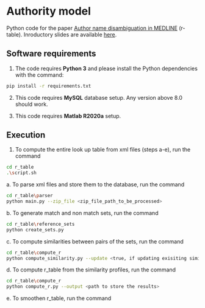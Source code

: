 # Authority model
Python code for the paper [Author name disambiguation in MEDLINE](https://dl.acm.org/doi/pdf/10.1145/1552303.1552304) (r-table). Inroductory slides are available [here](https://github.com/SternerLab/Authority/blob/initial/r_table/slides/Authority%20look%20up%20table.pptx).

## Software requirements
1. The code requires **Python 3** and please install the Python dependencies with the command:
```bash
pip install -r requirements.txt
```

2. This code requires **MySQL** database setup. Any version above 8.0 should work.

3. This code requires **Matlab R2020a** setup. 

## Execution
1. To compute the entire look up table from xml files (steps a-e), run the command
```bash
cd r_table
.\script.sh
```

a. To parse xml files and store them to the database, run the command
```bash
cd r_table\parser
python main.py --zip_file <zip_file_path_to_be_processed>
```

b. To generate match and non match sets, run the command
```bash
cd r_table\reference_sets
python create_sets.py
```

c. To compute similarities between pairs of the sets, run the command
```bash
cd r_table\compute_r
python compute_similarity.py --update <true, if updating exisiting similarity profiles. false, otherwise>
```

d. To compute r_table from the similarity profiles, run the command
```bash
cd r_table\compute_r
python compute_r.py --output <path to store the results>
```

e. To smoothen r_table, run the command
```bash
```
